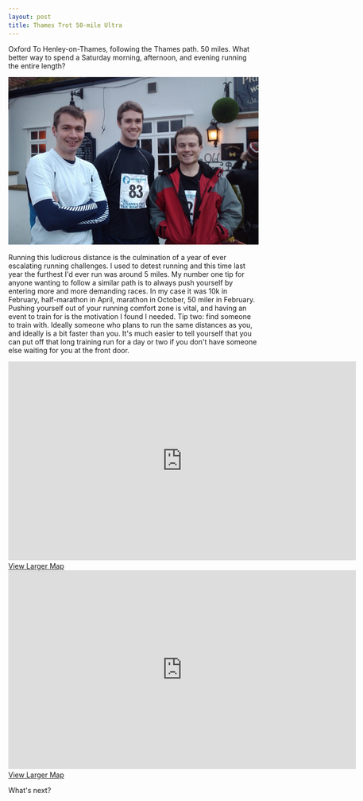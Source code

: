 ```yaml
---
layout: post
title: Thames Trot 50-mile Ultra
---
```


Oxford To Henley-on-Thames, following the Thames path. 50 miles. What better way to spend a Saturday morning, afternoon, and evening running the entire length?

<div class="img_shadow">
<a href="/content/files/blog/2010/02/10/full/thames_trot.jpg">
<img class="page_width" src="/content/files/blog/2010/02/10/thames_trot.jpg" />
</a>
</div>

Running this ludicrous distance is the culmination of a year of ever escalating
running challenges. I used to detest running and this time last year the
furthest I'd ever run was around 5 miles. My number one tip for anyone wanting
to follow a similar path is to always push yourself by entering more and more
demanding races. In my case it was 10k in February, half-marathon in April,
marathon in October, 50 miler in February. Pushing yourself out of your running
comfort zone is vital, and having an event to train for is the motivation I
found I needed. Tip two: find someone to train with. Ideally someone who plans
to run the same distances as you, and ideally is a bit faster than you. It's
much easier to tell yourself that you can put off that long training run for a
day or two if you don't have someone else waiting for you at the front door.


<div class="gmap_iframe">
<iframe scrolling="no" marginheight="0" class="google-map" marginwidth="0" src="http://maps.google.co.uk/maps/ms?ie=UTF8&hl=en&t=h&oe=UTF8&num=200&msa=0&msid=100924330699695531037.00047f460138d0c5f5a79&ll=51.64785,-1.198196&spn=0.180862,0.294914&output=embed" frameborder="0" height="400" width="700" >
</iframe>
<br/>
<a href="http://maps.google.co.uk/maps/ms?ie=UTF8&hl=en&t=h&oe=UTF8&num=200&msa=0&msid=100924330699695531037.00047f460138d0c5f5a79&ll=51.64785,-1.198196&spn=0.180862,0.294914&source=embed">View Larger Map</a>
</div>

<div class="gmap_iframe">
<iframe scrolling="no" marginheight="0" class="google-map" marginwidth="0" src="http://maps.google.co.uk/maps/ms?ie=UTF8&hl=en&t=h&oe=UTF8&num=200&start=6&msa=0&msid=100924330699695531037.00047f460138d0c5f5a79&ll=51.512161,-1.014862&spn=0.181402,0.294914&output=embed" frameborder="0" height="400" width="700" >
</iframe>
<br/>
<a href="http://maps.google.co.uk/maps/ms?ie=UTF8&hl=en&t=h&oe=UTF8&num=200&start=6&msa=0&msid=100924330699695531037.00047f460138d0c5f5a79&ll=51.512161,-1.014862&spn=0.181402,0.294914&source=embed">View Larger Map</a>
</div>

What's next?

